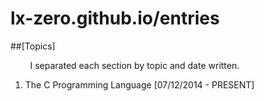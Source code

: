 lx-zero.github.io/entries
=================

##[Topics]

&nbsp;&nbsp;&nbsp;&nbsp;&nbsp;&nbsp;&nbsp;&nbsp;I separated each section by topic and date written.

<ol>
  <li>The C Programming Language [07/12/2014 - PRESENT]</li>
</ol>
